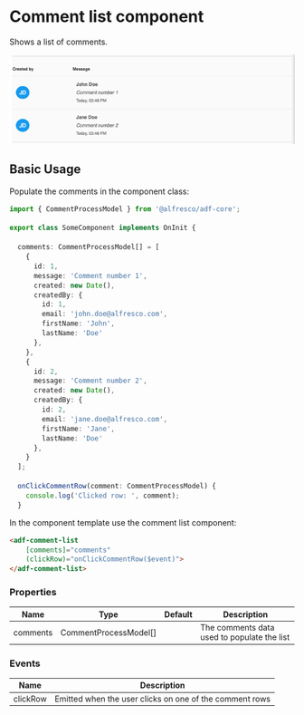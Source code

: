 # Comment list component

Shows a list of comments.

![ADF Comment List](docassets/images/adf-comment-list.png)

## Basic Usage

Populate the comments in the component class:

```ts
import { CommentProcessModel } from '@alfresco/adf-core';

export class SomeComponent implements OnInit {

  comments: CommentProcessModel[] = [
    {
      id: 1,
      message: 'Comment number 1',
      created: new Date(),
      createdBy: {
        id: 1,
        email: 'john.doe@alfresco.com',
        firstName: 'John',
        lastName: 'Doe'
      },
    },
    {
      id: 2,
      message: 'Comment number 2',
      created: new Date(),
      createdBy: {
        id: 2,
        email: 'jane.doe@alfresco.com',
        firstName: 'Jane',
        lastName: 'Doe'
      },
    }
  ];
    
  onClickCommentRow(comment: CommentProcessModel) {
    console.log('Clicked row: ', comment);
  }
```

In the component template use the comment list component:

```html
<adf-comment-list 
    [comments]="comments"
    (clickRow)="onClickCommentRow($event)">
</adf-comment-list>        
```

### Properties

| Name | Type | Default | Description |
| ---- | ---- | ------- | ----------- |
| comments | CommentProcessModel\[] |  | The comments data used to populate the list |

### Events

| Name | Description |
| ---- | ----------- |
| clickRow | Emitted when the user clicks on one of the comment rows |
